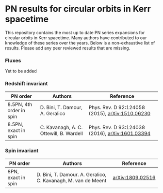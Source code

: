 # PN results for circular orbits in Kerr spacetime

This repository contains the most up to date PN series expansions for circular orbits in Kerr spacetime. Many authors have contributed to our knowledge of these series over the years. Below is a non-exhaustive list of results. Please add any peer reviewed results that are missing.

### Fluxes

Yet to be added

### Redshift invariant

| PN order 				   | Authors                                   | Reference                                                                           |
|--------------------------|-------------------------------------------|-------------------------------------------------------------------------------------|
| 8.5PN, 4th order in spin | D. Bini, T. Damour, A. Geralico           | Phys. Rev. D 92:124058 (2015), [arXiv:1510.06230](https://arxiv.org/abs/1510.06230) |
| 8.5PN, exact in spin     | C. Kavanagh, A. C. Ottewill, B. Wardell   | Phys. Rev. D 93:124038 (2016), [arXiv:1601.03394](https://arxiv.org/abs/1601.03394) |

### Spin invariant

| PN order 			 | Authors                                                       | Reference                                            |
|--------------------|---------------------------------------------------------------|------------------------------------------------------|
| 8PN, exact in spin | D. Bini, T. Damour. A. Geralico, C. Kavanagh, M. van de Meent | [arXiv:1809.02516](https://arxiv.org/abs/1809.02516) |